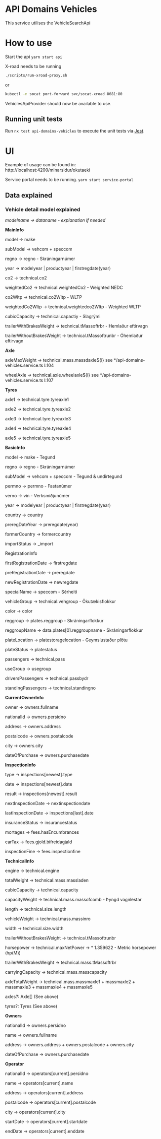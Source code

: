 <!-- gitbook-ignore -->

# API Domains Vehicles

This service utilises the VehicleSearchApi

# How to use

Start the api
`yarn start api`

X-road needs to be running

```bash
./scripts/run-xroad-proxy.sh
```

or

```bash
kubectl -n socat port-forward svc/socat-xroad 8081:80
```

VehiclesApiProvider should now be available to use.

## Running unit tests

Run `nx test api-domains-vehicles` to execute the unit tests via [Jest](https://jestjs.io).

# UI

Example of usage can be found in: http://localhost:4200/minarsidur/okutaeki

Service portal needs to be running.
`yarn start service-portal`

## Data explained

### Vehicle detail model explained

_modelname -> dataname - explanation if needed_

**MainInfo**

model -> make

subModel -> vehcom + speccom

regno -> regno - Skráningarnúmer

year -> modelyear | productyear | firstregdate(year)

co2 -> technical.co2

weightedCo2 -> technical.weightedCo2 - Weighted NEDC

co2Wltp -> technical.co2Wltp - WLTP

weightedCo2Wltp -> technical.weightedco2Wltp - Weighted WLTP

cubicCapacity -> technical.capactiy - Slagrými

trailerWithBrakesWeight -> technical.tMassoftrbr - Hemlaður eftirvagn

trailerWithoutBrakesWeight -> technical.tMassoftrunbr - Óhemlaður eftirvagn

**Axle**

axleMaxWeight -> technical.mass.massdaxle${i} see \*/api-domains-vehicles.service.ts l:104

wheelAxle -> technical.axle.wheelaxle${i} see \*/api-domains-vehicles.service.ts l:107

**Tyres**

axle1 -> technical.tyre.tyreaxle1

axle2 -> technical.tyre.tyreaxle2

axle3 -> technical.tyre.tyreaxle3

axle4 -> technical.tyre.tyreaxle4

axle5 -> technical.tyre.tyreaxle5

**BasicInfo**

model -> make - Tegund

regno -> regno - Skráningarnúmer

subModel -> vehcom + speccom - Tegund & undirtegund

permno -> permno - Fastanúmer

verno -> vin - Verksmiðjunúmer

year -> modelyear | productyear | firstregdate(year)

country -> country

preregDateYear -> preregdate(year)

formerCountry -> formercountry

importStatus -> \_import

RegistrationInfo

firstRegistrationDate -> firstregdate

preRegistrationDate -> preregdate

newRegistrationDate -> newregdate

specialName -> speccom - Sérheiti

vehicleGroup -> technical.vehgroup - Ökutækisflokkur

color -> color

reggroup -> plates.reggroup - Skráningarflokkur

reggroupName -> data.plates[0].reggroupname - Skráningarflokkur

plateLocation -> platestoragelocation - Geymslustaður plötu

plateStatus -> platestatus

passengers -> technical.pass

useGroup -> usegroup

driversPassengers -> technical.passbydr

standingPassengers -> technical.standingno

**CurrentOwnerInfo**

owner -> owners.fullname

nationalId -> owners.persidno

address -> owners.address

postalcode -> owners.postalcode

city -> owners.city

dateOfPurchase -> owners.purchasedate

**InspectionInfo**

type -> inspections[newest].type

date -> inspections[newest].date

result -> inspections[newest].result

nextInspectionDate -> nextinspectiondate

lastInspectionDate -> inspections[last].date

insuranceStatus -> insurancestatus

mortages -> fees.hasEncumbrances

carTax -> fees.gjold.bifreidagjald

inspectionFine -> fees.inspectionfine

**TechnicalInfo**

engine -> technical.engine

totalWeight -> technical.mass.massladen

cubicCapacity -> technical.capacity

capacityWeight -> technical.mass.massofcomb - Þyngd vagnlestar

length -> technical.size.length

vehicleWeight -> technical.mass.massinro

width -> technical.size.width

trailerWithoutBrakesWeight -> technical.tMassoftrunbr

horsepower -> technical.maxNetPower -> \* 1.359622 - Metric horsepower (hp(M))

trailerWithBrakesWeight -> technical.mass.tMassoftrbr

carryingCapacity -> technical.mass.masscapacity

axleTotalWeight -> technical.mass.massmaxle1 + massmaxle2 + massmaxle3 + massmaxle4 + massmaxle5

axles?: Axle[] (See above)

tyres?: Tyres (See above)

**Owners**

nationalId -> owners.persidno

name -> owners.fullname

address -> owners.address + owners.postalcode + owners.city

dateOfPurchase -> owners.purchasedate

**Operator**

nationalId -> operators[current].persidno

name -> operators[current].name

address -> operators[current].address

postalcode -> operators[current].postalcode

city -> operators[current].city

startDate -> operators[current].startdate

endDate -> operators[current].enddate
